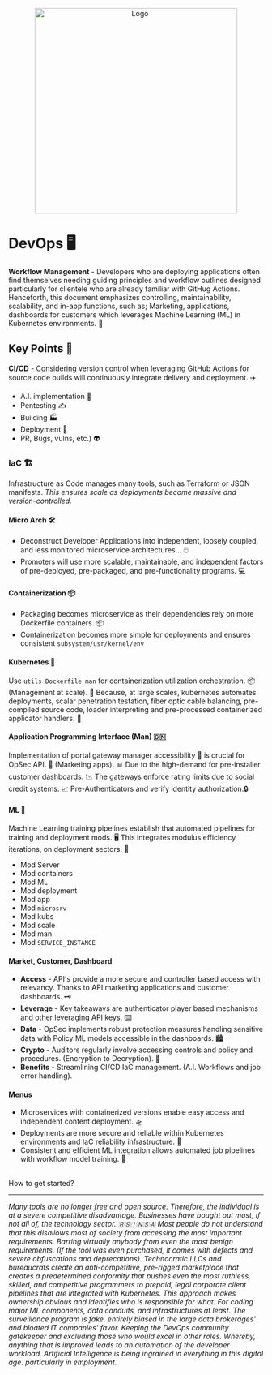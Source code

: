 <p align="center">
  <a href="https://github.com/TheProdigyLeague/Voyix">
    <img src="https://github.com/TheProdigyLeague/Voyix/assets/30985576/433c3c8c-6204-4fad-a46d-5894a493265f" alt="Logo" width="400" height="405">
  </a>

# DevOps 🖥️

**Workflow Management** - Developers who are deploying applications often find themselves needing guiding principles and workflow outlines designed particularly for clientele who are already familiar with GitHug Actions. Henceforth, this document emphasizes controlling, maintainability, scalability, and in-app functions, such as; Marketing, applications, dashboards for customers which leverages Machine Learning (ML) in Kubernetes environments. 🎤

## Key Points 🔐

**CI/CD** - Considering version control when leveraging GitHub Actions for source code builds will continuously integrate delivery and deployment. ✈️

* A.I. implementation 🤖
* Pentesting ✍️
* Building 🏭
* Deployment 📱
* PR, Bugs, vulns, etc.) 👽

### IaC 🏗️

Infrastructure as Code manages many tools, such as Terraform or JSON manifests. _This ensures scale as deployments become massive and version-controlled._

#### Micro Arch 🛠️

* Deconstruct Developer Applications into independent, loosely coupled, and less monitored microservice architectures... 🖱️
* Promoters will use more scalable, maintainable, and independent factors of pre-deployed, pre-packaged, and pre-functionality programs. 💻

#### Containerization 📦

* Packaging becomes microservice as their dependencies rely on more Dockerfile containers. 📦
* Containerization becomes more simple for deployments and ensures consistent `subsystem/usr/kernel/env`

#### Kubernetes 🎻

Use `utils Dockerfile man` for containerization utilization orchestration. 📦 (Management at scale). 🤖 Because, at large scales, kubernetes automates deployments, scalar penetration testation, fiber optic cable balancing, pre-compiled source code, loader interpreting and pre-processed containerized applicator handlers. 👾

#### Application Programming Interface (Man) 🇨🇳

Implementation of portal gateway manager accessibility 🚪 is crucial for OpSec API. 📱 (Marketing apps). 📊 Due to the high-demand for pre-installer customer dashboards. 📉 The gateways enforce rating limits due to social credit systems. 📈 Pre-Authenticators and verify identity authorization.🔒

#### ML 🤖

Machine Learning training pipelines establish that automated pipelines for training and deployment mods. 🖥️ This integrates modulus efficiency iterations, on deployment sectors. 🔄

* Mod Server
* Mod containers
* Mod ML
* Mod deployment
* Mod app
* Mod `microsrv`
* Mod kubs
* Mod scale
* Mod man
* Mod `SERVICE_INSTANCE`

#### Market, Customer, Dashboard

* **Access** - API's provide a more secure and controller based access with relevancy. Thanks to API marketing applications and customer dashboards. 🗝️
* **Leverage** - Key takeaways are authenticator player based mechanisms and other leveraging API keys. ⌨️
* **Data** - OpSec implements robust protection measures handling sensitive data with Policy ML models accessible in the dashboards. 🏙️
* **Crypto** - Auditors regularly involve accessing controls and policy and procedures. (Encryption to Decryption). 🔑
* **Benefits** - Streamlining CI/CD IaC management. (A.I. Workflows and job error handling).

#### Menus

- Microservices with containerized versions enable easy access and independent content deployment. 🛸
- Deployments are more secure and reliable within Kubernetes environments and IaC reliability infrastructure. 🤖
- Consistent and efficient ML integration allows automated job pipelines with workflow model training. 🤖
<br>
How to get started?
<hr>

_Many tools are no longer free and open source. Therefore, the individual is at a severe competitive disadvantage. Businesses have bought out most, if not all of, the technology sector. 🇷🇸🇮🇳🇸🇦 Most people do not understand that this disallows most of society from accessing the most important requirements. Barring virtually anybody from even the most benign requirements. (If the tool was even purchased, it comes with defects and severe obfuscations and deprecations). Technocratic LLCs and bureaucrats create an anti-competitive, pre-rigged marketplace that creates a predetermined conformity that pushes even the most ruthless, skilled, and competitive programmers to prepaid, legal corporate client pipelines that are integrated with Kubernetes. This approach makes ownership obvious and identifies who is responsible for what. For coding major ML components, data conduits, and infrastructures at least. The surveillance program is fake. entirely biased in the large data brokerages' and bloated IT companies' favor. Keeping the DevOps community gatekeeper and excluding those who would excel in other roles. Whereby, anything that is improved leads to an automation of the developer workload. Artificial Intelligence is being ingrained in everything in this digital age. particularly in employment._
